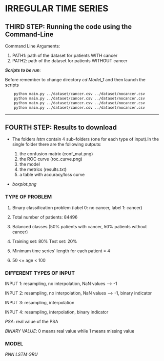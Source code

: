 # IRREGULAR TIME SERIES
## THIRD STEP: Running the code using the Command-Line
Command Line Arguments:
1. PATH1: path of the dataset for patients WITH cancer 
2. PATH2: path of the dataset for patients WITHOUT cancer

***Scripts to be run***:

Before remember to change directory *cd Model_1* and then launch the scripts
```bash
    python main.py ../dataset/cancer.csv ../dataset/nocancer.csv 
    python main.py ../dataset/cancer.csv ../dataset/nocancer.csv 
    python main.py ../dataset/cancer.csv ../dataset/nocancer.csv 
    python main.py ../dataset/cancer.csv ../dataset/nocancer.csv 
```
***
## FOURTH STEP: Results to download
* The folders *lstm* contain 4 sub-folders (one for each type of input).In the single folder there are the following outputs:
  1. the confusion matrix (conf_mat.png)
  2. the ROC curve (roc_curve.png)
  3. the model 
  4. the metrics (results.txt)
  5. a table with accuracy/loss curve

* *boxplot.png* 

### TYPE OF PROBLEM

1. Binary classification problem (label 0: no cancer, label 1: cancer)

2. Total number of patients: 84496

3. Balanced classes (50% patients with cancer, 50% patients without cancer)


4. Training set: 80% Test set: 20% 


5. Minimum time series' length for each patient = 4


6. 50 <= age < 100


### DIFFERENT TYPES OF INPUT
INPUT 1: resampling, no interpolation, NaN values --> -1

INPUT 2: resampling, no interpolation, NaN values --> -1, binary indicator

INPUT 3: resampling, interpolation

INPUT 4: resampling, interpolation, binary indicator

*PSA*: real value of the PSA

*BINARY VALUE*: 0 means real value while 1 means missing value


### MODEL

*RNN*
*LSTM*
*GRU*



